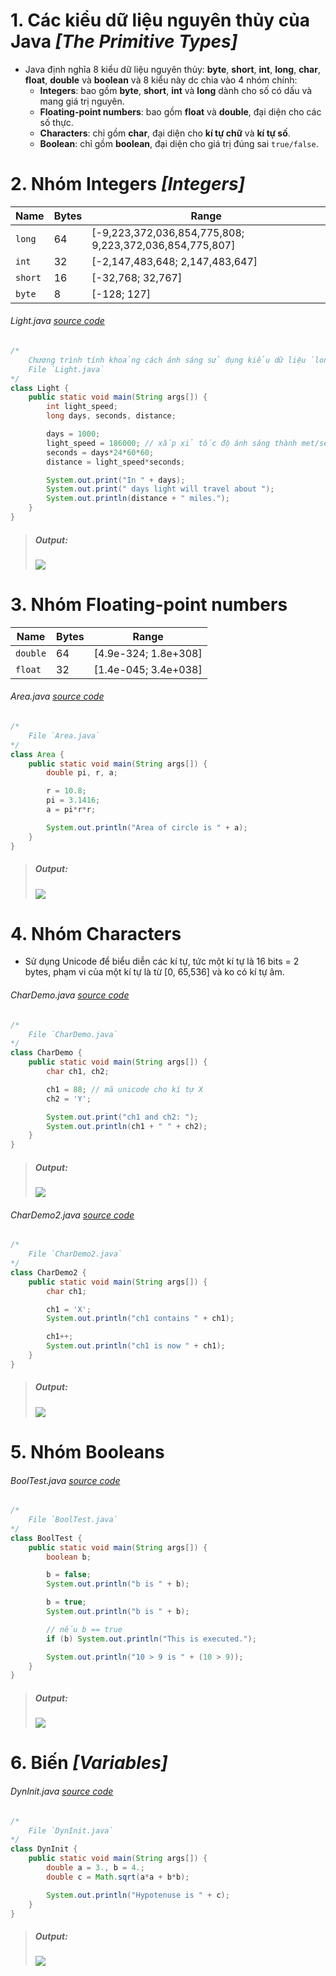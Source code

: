 # 1. Các kiểu dữ liệu nguyên thủy của Java _[The Primitive Types]_
* Java định nghĩa 8 kiểu dữ liệu nguyên thủy: **byte**, **short**, **int**, **long**, **char**, **float**, **double** và **boolean** và 8 kiểu này dc chia vào 4 nhóm chính:
  * **Integers**: bao gồm **byte**, **short**, **int** và **long** dành cho số có dấu và mang giá trị nguyên.
  * **Floating-point numbers**: bao gồm **float** và **double**, đại diện cho các số thực.
  * **Characters**: chỉ gồm **char**, đại diện cho **kí tự chữ** và **kí tự số**.
  * **Boolean**: chỉ gồm **boolean**, đại diện cho giá trị đúng sai `true/false`.

# 2. Nhóm Integers _[Integers]_
|Name|Bytes|Range|
|-|-|-|
|`long`|64|[-9,223,372,036,854,775,808; 9,223,372,036,854,775,807]|
|`int`|32|[-2,147,483,648; 2,147,483,647]|
|`short`|16|[-32,768; 32,767]|
|`byte`|8|[-128; 127]|

###### Light.java _[source code](./Light.java)_
```java
/*
    Chương trình tính khoảng cách ánh sáng sử dụng kiểu dữ liệu `long`
    File `Light.java`
*/
class Light {
    public static void main(String args[]) {
        int light_speed;
        long days, seconds, distance;

        days = 1000;
        light_speed = 186000; // xấp xỉ tốc độ ánh sáng thành met/second
        seconds = days*24*60*60;
        distance = light_speed*seconds;

        System.out.print("In " + days);
        System.out.print(" days light will travel about ");
        System.out.println(distance + " miles.");
    }
}
```

> ##### Output:
> ![](../images/6.png)

# 3. Nhóm Floating-point numbers
|Name|Bytes|Range|
|-|-|-|
|`double`|64|[4.9e-324; 1.8e+308]|
|`float`|32|[1.4e-045; 3.4e+038]|

###### Area.java _[source code](./Area.java)_
```java
/*
    File `Area.java`
*/
class Area {
    public static void main(String args[]) {
        double pi, r, a;

        r = 10.8;
        pi = 3.1416;
        a = pi*r*r;

        System.out.println("Area of circle is " + a);
    }
}
```

> ##### Output:
> ![](../images/7.png)

# 4. Nhóm Characters
* Sử dụng Unicode để biểu diễn các kí tự, tức một kí tự là 16 bits = 2 bytes, phạm vi của một kí tự là từ [0, 65,536] và ko có kí tự âm.
###### CharDemo.java _[source code](./CharDemo.java)_
```java
/*
    File `CharDemo.java`
*/
class CharDemo {
    public static void main(String args[]) {
        char ch1, ch2;

        ch1 = 88; // mã unicode cho kí tự X
        ch2 = 'Y';

        System.out.print("ch1 and ch2: ");
        System.out.println(ch1 + " " + ch2);
    }
}
```

> ##### Output:
> ![](../images/8.png)

###### CharDemo2.java _[source code](CharDemo2.java)_
```java
/*
    File `CharDemo2.java`
*/
class CharDemo2 {
    public static void main(String args[]) {
        char ch1;

        ch1 = 'X';
        System.out.println("ch1 contains " + ch1);

        ch1++;
        System.out.println("ch1 is now " + ch1);
    }
}
```

> ##### Output:
> ![](../images/9.png)

# 5. Nhóm Booleans
###### BoolTest.java _[source code](./BoolTest.java)_
```java
/*
    File `BoolTest.java`
*/
class BoolTest {
    public static void main(String args[]) {
        boolean b;

        b = false;
        System.out.println("b is " + b);

        b = true;
        System.out.println("b is " + b);

        // nếu b == true
        if (b) System.out.println("This is executed.");

        System.out.println("10 > 9 is " + (10 > 9));
    }
}
```

> ##### Output:
> ![](../images/10.png)

# 6. Biến _[Variables]_
###### DynInit.java _[source code](./DynInit.java)_
```java
/*
    File `DynInit.java`
*/
class DynInit {
    public static void main(String args[]) {
        double a = 3., b = 4.;
        double c = Math.sqrt(a*a + b*b);

        System.out.println("Hypotenuse is " + c);
    }
}
```
> ##### Output:
> ![](../images/11.png)